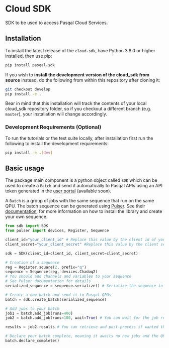 # Cloud SDK

SDK to be used to access Pasqal Cloud Services.

## Installation

To install the latest release of the `cloud-sdk`, have Python 3.8.0 or higher installed, then use pip:

```bash
pip install pasqal-sdk
```

If you wish to **install the development version of the cloud_sdk from source** instead, do the following from within this repository after cloning it:

```bash
git checkout develop
pip install -e .
```

Bear in mind that this installation will track the contents of your local
cloud_sdk repository folder, so if you checkout a different branch (e.g. ``master``),
your installation will change accordingly.

### Development Requirements (Optional)

To run the tutorials or the test suite locally, after installation first run the following to install the development requirements:

```bash
pip install -e .[dev]
```

## Basic usage

The package main component is a python object called `SDK` which can be used to create a `Batch` and send it automatically 
to Pasqal APIs using an API token generated in the [user portal](https://pasqal.cloud.io) (available soon).

A `Batch` is a group of jobs with the same sequence that run on the same QPU. 
The batch sequence can be generated using [Pulser](https://github.com/pasqal-io/Pulser). See their [documentation](https://pulser.readthedocs.io/en/stable/), 
for more information on how to install the library and create your own sequence.

```python
from sdk import SDK
from pulser import devices, Register, Sequence 

client_id="your_client_id" # Replace this value by the client id of your API key
client_secret="your_client_secret" #Replace this value by the client secret of your API key

sdk = SDK(client_id=client_id, client_secret=client_secret)

# Creation of a sequence
reg = Register.square(2, prefix="q")
sequence = Sequence(reg, devices.Chadoq2)
# You should add channels and variables to your sequence
# See Pulser documentation for details
serialized_sequence = sequence.serialize() # Serialize the sequence in json format

# Create a new batch and send it to Pasqal QPUs
batch = sdk.create_batch(serialized_sequence)

# Add jobs to your batch
job1 = batch.add_job(runs=400)
job2 = batch.add_job(runs=100, wait=True) # You can wait for the job results

results = job2.results # You can retrieve and post-process if wanted the results of the job

# Declare your batch complete, meaning it awaits no new jobs and the QPU can proceed to next batch
batch.declare_complete()
```